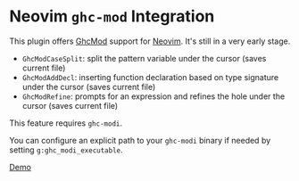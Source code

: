Neovim `ghc-mod` Integration
============================

This plugin offers [GhcMod][] support for [Neovim][]. It's still in a very early stage.

* `GhcModCaseSplit`: split the pattern variable under the cursor (saves current file)
* `GhcModAddDecl`: inserting function declaration based on type signature under the cursor (saves current file)
* `GhcModRefine`: prompts for an expression and refines the hole under the cursor (saves current file)

This feature requires `ghc-modi`.

You can configure an explicit path to your `ghc-modi` binary if needed by setting `g:ghc_modi_executable`.

[Demo][]

[Neovim]: http://neovim.io
[GhcMod]: http://www.mew.org/~kazu/proj/ghc-mod/en/
[Demo]: https://vimeo.com/134767975
